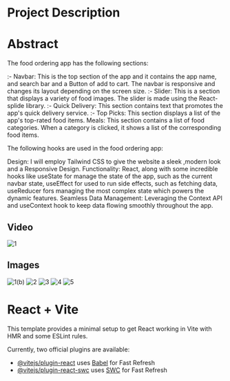 # Project Description
# Abstract

The food ordering app has the following sections:

:- Navbar: This is the top section of the app and it contains the app name, and search bar and a Button of add to cart. The navbar is responsive and changes its layout depending on the screen size.
:- Slider: This is a section that displays a variety of food images. The slider is made using the React-splide library.
:- Quick Delivery: This section contains text that promotes the app's quick delivery service.
:- Top Picks: This section displays a list of the app's top-rated food items.
Meals: This section contains a list of food categories. When a category is clicked, it shows a list of the corresponding food items.

The following hooks are used in the food ordering app:

Design: I will employ Tailwind CSS to give the website a sleek ,modern look and a Responsive Design.
Functionality: React, along with some incredible hooks like useState for manage the state of the app, such as the current navbar state, useEffect for used to run side effects, such as fetching data, useReducer fors managing the most complex state which powers the dynamic features.
Seamless Data Management: Leveraging the Context API and useContext hook to keep data flowing smoothly throughout the app.

## Video
![1](https://github.com/usmaan0786/React-Food-Ordering-App-CraveForBite/assets/72275107/4eac9c2e-5b8a-4670-8e42-65ba29cf6521)
## Images
![1(b)](https://github.com/usmaan0786/React-Food-Ordering-App-CraveForBite/assets/72275107/76484367-68c4-42c1-93df-e916327c51f6)
![2](https://github.com/usmaan0786/React-Food-Ordering-App-CraveForBite/assets/72275107/fabb2eee-1aee-4147-85ef-61ef8b28f55d)
![3](https://github.com/usmaan0786/React-Food-Ordering-App-CraveForBite/assets/72275107/82fa8d35-a212-4b3e-80eb-b308834102a9)
![4](https://github.com/usmaan0786/React-Food-Ordering-App-CraveForBite/assets/72275107/aa8a122d-3524-4e79-b098-82100f6dade8)
![5](https://github.com/usmaan0786/React-Food-Ordering-App-CraveForBite/assets/72275107/a8b77b0d-01f1-4a09-8282-a229f2979a31)


# React + Vite
This template provides a minimal setup to get React working in Vite with HMR and some ESLint rules.

Currently, two official plugins are available:

- [@vitejs/plugin-react](https://github.com/vitejs/vite-plugin-react/blob/main/packages/plugin-react/README.md) uses [Babel](https://babeljs.io/) for Fast Refresh
- [@vitejs/plugin-react-swc](https://github.com/vitejs/vite-plugin-react-swc) uses [SWC](https://swc.rs/) for Fast Refresh
